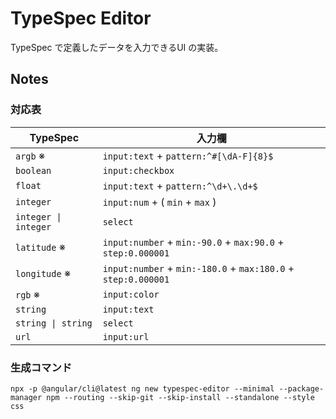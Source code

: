 # TypeSpec Editor
TypeSpec で定義したデータを入力できるUI の実装。



## Notes
### 対応表
TypeSpec | 入力欄
--- | ---
`argb` ※ | `input:text` + `pattern:^#[\dA-F]{8}$`
`boolean` | `input:checkbox`
`float` | `input:text` + `pattern:^\d+\.\d+$`
`integer` | `input:num` + ( `min` + `max` )
`integer \| integer` | `select`
`latitude` ※ | `input:number` + `min:-90.0` + `max:90.0` + `step:0.000001`
`longitude` ※ | `input:number` + `min:-180.0` + `max:180.0` + `step:0.000001`
`rgb` ※ | `input:color`
`string` | `input:text`
`string \| string` | `select`
`url` | `input:url`

### 生成コマンド
``` shell
npx -p @angular/cli@latest ng new typespec-editor --minimal --package-manager npm --routing --skip-git --skip-install --standalone --style css
```
